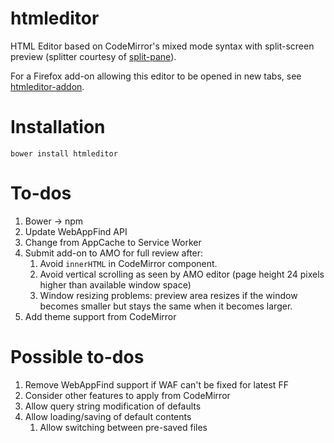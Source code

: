 # htmleditor

HTML Editor based on CodeMirror's mixed mode syntax with
split-screen preview (splitter courtesy of
[split-pane](https://github.com/shagstrom/split-pane)).

For a Firefox add-on allowing this editor to be opened
in new tabs, see
[htmleditor-addon](https://github.com/brettz9/htmleditor-addon).

# Installation

`bower install htmleditor`

# To-dos

1. Bower -> npm
1. Update WebAppFind API
1. Change from AppCache to Service Worker
1. Submit add-on to AMO for full review after:
    1. Avoid `innerHTML` in CodeMirror component.
    2. Avoid vertical scrolling as seen by AMO editor (page height 24 pixels higher than available window space)
    3. Window resizing problems: preview area resizes if the window becomes smaller but stays the same when it becomes larger.
1. Add theme support from CodeMirror

# Possible to-dos

1. Remove WebAppFind support if WAF can't be fixed for latest FF
1. Consider other features to apply from CodeMirror
1. Allow query string modification of defaults
1. Allow loading/saving of default contents
    1. Allow switching between pre-saved files
